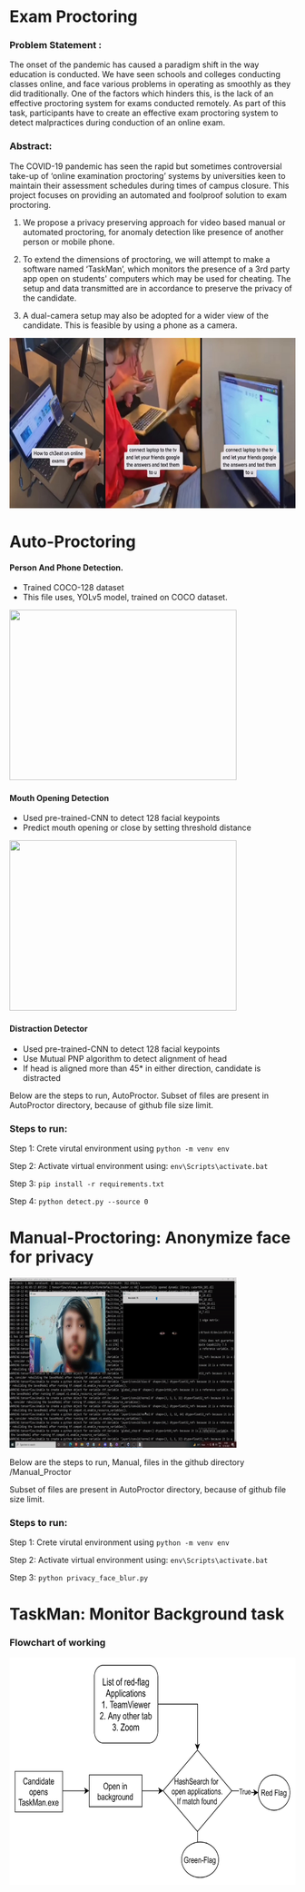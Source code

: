 # Exam Proctoring
### Problem Statement : 
The onset of the pandemic has caused a paradigm shift in the way education is conducted. We have seen schools and colleges conducting classes online, and face various problems in operating as smoothly as they did traditionally. One of the factors which hinders this, is the lack of an effective proctoring system for exams conducted remotely. As part of this task, participants have to create an effective exam proctoring system to detect malpractices during conduction of an online exam.

### Abstract:
The COVID-19 pandemic has seen the rapid but sometimes controversial take-up of ‘online examination proctoring’ systems by universities keen to maintain their assessment schedules during times of campus closure. This project focuses on providing an automated and foolproof solution to exam proctoring.

1) We propose a privacy preserving approach for video based manual or automated proctoring, for anomaly detection like presence of another person or mobile phone.

2) To extend the dimensions of proctoring, we will attempt to make a software named ‘TaskMan’, which monitors the presence of a 3rd party app open on students' computers which may be used for cheating. The setup and data transmitted are in accordance to preserve the privacy of the candidate.

3) A dual-camera setup may also be adopted for a wider view of the candidate. This is feasible by using a phone as a camera.

<img src="image/cheating_ways.png" width="800" height="300">




# Auto-Proctoring


#### Person And Phone Detection.
- Trained COCO-128 dataset
- This file uses, YOLv5 model, trained on COCO dataset. 

<img src="image/detection.gif" width="400" height="300">

#### Mouth Opening Detection

- Used pre-trained-CNN to detect 128 facial keypoints
- Predict mouth opening or close by setting threshold distance

<img src="image/mouth.gif" width="400" height="300">

#### Distraction Detector
- Used pre-trained-CNN to detect 128 facial keypoints
- Use Mutual PNP algorithm to detect alignment of head
- If head is aligned more than 45* in either direction, candidate is distracted


Below are the steps to run, AutoProctor.
Subset of files are present in AutoProctor directory, because of github file size limit.

### Steps to run:
Step 1: Crete virutal environment using ```python -m venv env```

Step 2: Activate virtual environment using: ```env\Scripts\activate.bat```

Step 3: ```pip install -r requirements.txt```

Step 4: ```python detect.py --source 0```

# Manual-Proctoring: Anonymize face for privacy
<img src="image/blur_singhal.gif" width="400" height="300">

Below are the steps to run, Manual, files in the github directory /Manual_Proctor

Subset of files are present in AutoProctor directory, because of github file size limit.

### Steps to run:
Step 1: Crete virutal environment using ```python -m venv env```

Step 2: Activate virtual environment using: ```env\Scripts\activate.bat```

Step 3: ```python privacy_face_blur.py ```


# TaskMan: Monitor Background task

### Flowchart of working
<img src="image/flowchar_taskman.png" width="600" height="400">





